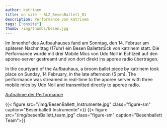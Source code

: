 ```yaml
---
author: katrinem
title: on site - BLZ_BesenBallett_01
description: Performance von katrinem
tags: ["onsite"]
thumb: /img/thumbs/besen.jpg
---
```


Im Innenhof des Aufbauhauses fand am Sonntag, den 14. Februar am späteren Nachmittag (17uhr) ein Besen Ballettstück von katrinem statt. Die Performance wurde mit drei Mobile Mics von Udo Noll in Echtzeit auf den aporee-server gestreamt und von dort direkt ins aporee radio übertragen.

In the courtyard of the Aufbauhaus, a broom ballet piece by katrinem took place on Sunday, 14 February, in the late afternoon (5 pm). The performance was streamed in real-time to the aporee server with three mobile mics by Udo Noll and transmitted directly to aporee radio.

[Aufnahme der Performance](https://aporee.org/blz/BLZBesenBallett01.mp3)

{{< figure src="/img/BesenBallett_Instrumente.jpg" class="figure-sm" caption="Besenballett Instrumente">}}
{{< figure src="/img/besenBallett_team.jpg" class="figure-sm" caption="Besenballett Team">}}


